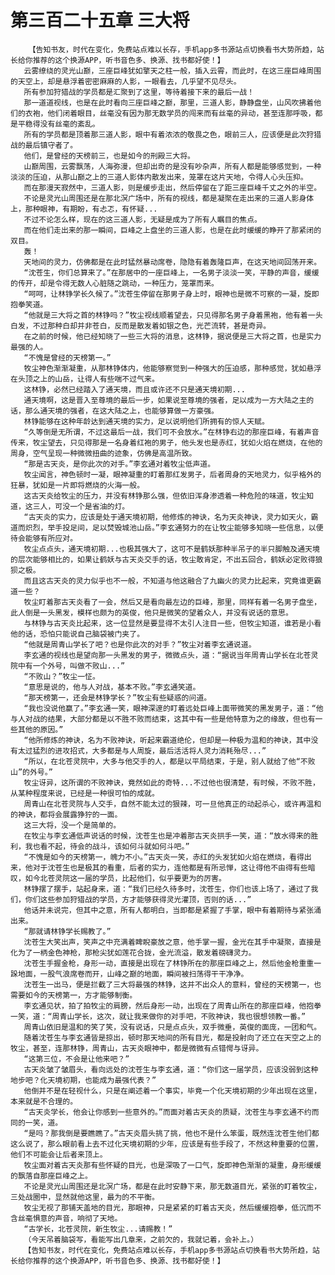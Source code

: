 # 第三百二十五章 三大将
        【告知书友，时代在变化，免费站点难以长存，手机app多书源站点切换看书大势所趋，站长给你推荐的这个换源APP，听书音色多、换源、找书都好使！】
       云雾缭绕的灵光山巅，三座巨峰犹如擎天之柱一般，插入云霄，而此时，在这三座巨峰周围的天空上，却是悬浮着密密麻麻的人影，一眼看去，几乎望不见尽头。
       所有参加狩猎战的学员都是汇聚到了这里，等待着接下来的最后一战！
       那一道道视线，也是在此时看向三座巨峰之巅，那里，三道人影，静静盘坐，山风吹拂着他们的衣袍，他们闭着眼目，丝毫没有因为那无数学员的闯来而有丝毫的异动，甚至连那呼吸，都是平稳得没有丝毫的紊乱。
       所有的学员都是顶着那三道人影，眼中有着浓浓的敬畏之色，眼前三人，应该便是此次狩猎战的最后镇守者了。
       他们，是曾经的天榜前三，也是如今的刑殿三大将。
       山巅周围，云雾飘荡，人海弥漫，但却出奇的是没有吵杂声，所有人都是能够感觉到，一种淡淡的压迫，从那山巅之上的三道人影体内散发出来，笼罩在这片天地，令得人心头压抑。
       而在那漫天寂然中，三道人影，则是缓步走出，然后停留在了距三座巨峰千丈之外的半空。
       不论是灵光山周围还是在那北溟广场中，所有的视线，都是凝聚在走出来的三道人影身体上，那种眼神，有期盼，有忐忑，有怀疑...
       不过不论怎么样，现在的这三道人影，无疑是成为了所有人瞩目的焦点。
       而在他们走出来的那一瞬间，巨峰之上盘坐的三道人影，也是在此时缓缓的睁开了那紧闭的双目。
       轰！
       天地间的灵力，仿佛都是在此时猛然暴动席卷，隐隐有着轰隆巨声，在这天地间回荡开来。
       “沈苍生，你们总算来了。”在那居中的一座巨峰上，一名男子淡淡一笑，平静的声音，缓缓的传开，却是令得无数人心脏随之跳动，一种压力，笼罩而来。
       “呵呵，让林铮学长久候了。”沈苍生停留在那男子身上时，眼神也是微不可察的一凝，旋即抱拳笑道。
       “他就是三大将之首的林铮吗？”牧尘视线顺着望去，只见得那名男子身着黑袍，他有着一头白发，不过那种白却并非苍白，反而是散发着如银之色，光芒流转，甚是奇异。
       在之前的时候，他已经知晓了一些三大将的消息，这林铮，据说便是三大将之首，也是实力最强的人。
       “不愧是曾经的天榜第一。”
       牧尘神色渐渐凝重，从那林铮体内，他能够察觉到一种强大的压迫感，那种感觉，犹如悬浮在头顶之上的山岳，让得人有些喘不过气来。
       这林铮，必然已经踏入了通天境，而且或许还不只是通天境初期...
       通天境啊，这是晋入至尊境的最后一步，如果说至尊境的强者，足以成为一方大陆之主的话，那么通天境的强者，在这大陆之上，也能够算做一方豪强。
       林铮能够在这种年龄达到通天境的实力，足以说明他们所拥有的惊人天赋。
       “久等倒是无所谓，不过这最后一战，我们可不会放水。”在林铮右边的那座巨峰，有着声音传来，牧尘望去，只见得那是一名身着红袍的男子，他头发也是赤红，犹如火焰在燃烧，在他的周身，空气呈现一种微微扭曲的迹象，仿佛是高温所致。
       “那是古天炎，是你此次的对手。”李玄通对着牧尘低声道。
       牧尘闻言，神色顿时一凝，眼神凝重的盯着那红发男子，后者周身的天地灵力，似乎格外的狂暴，犹如是一片即将燃烧的火海一般。
       这古天炎给牧尘的压力，并没有林铮那么强，但依旧浑身渗透着一种危险的味道，牧尘知道，这三人，可没一个是省油的灯。
       “古天炎的实力，应该是处于通天境初期，他修炼的神诀，名为天炎神诀，灵力如天火，霸道而炽烈，举手投足间，足以焚毁城池山岳。”李玄通努力的在让牧尘能够多知晓一些信息，以便待会能够有所应对。
       牧尘点点头，通天境初期...也极其强大了，这可不是鹤妖那种半吊子的半只脚触及通天境的层次能够相比的，如果让鹤妖与古天炎交手的话，牧尘敢肯定，不出五回合，鹤妖必定败得狼狈之极。
       而且这古天炎的灵力似乎也不一般，不知道与他这融合了九幽火的灵力比起来，究竟谁更霸道一些？
       牧尘盯着那古天炎看了一会，然后又是看向最左边的巨峰，那里，同样有着一名男子盘坐，此人倒是一头黑发，模样也颇为的英俊，他只是微笑的望着众人，并没有说话的意思。
       与林铮与古天炎比起来，这一位显然是要显得不太引人注目一些，但牧尘知道，谁若是小看他的话，恐怕只能说自己脑袋被门夹了。
       “他就是周青山学长了吧？也是你此次的对手？”牧尘对着李玄通说道。
       李玄通的视线也是望向那一头黑发的男子，微微点头，道：“据说当年周青山学长在北苍灵院中有一个外号，叫做不败山...”
       “不败山？”牧尘一怔。
       “意思是说的，他与人对战，基本不败。”李玄通笑道。
       “那天榜第一，还会是林铮学长？”牧尘有些疑惑的问道。
       “我也没说他赢了。”李玄通一笑，眼神深邃的盯着远处巨峰上面带微笑的黑发男子，道：“他与人对战的结果，大部分都是以不胜不败而结束，这其中有一些是他特意为之的缘故，但也有一些其他的原因。”
       “他所修炼的神诀，名为不败神诀，听起来霸道绝伦，但却是一种极为温和的神诀，其中没有太过猛烈的进攻招式，大多都是与人周旋，最后活活将人灵力消耗殆尽...”
       “所以，在北苍灵院中，大多与他交手的人，都是以平局结束，于是，别人就给了他“不败山”的外号。”
       牧尘讶异，这所谓的不败神诀，竟然如此的奇特...不过他也很清楚，有时候，不败不胜，从某种程度来说，已经是一种很可怕的成就。
       周青山在北苍灵院与人交手，自然不能太过的狠辣，可一旦他真正的动起杀心，或许再温和的神诀，都将会展露狰狞的一面。
       这三大将，没一个是简单的。
       在牧尘与李玄通低声说话的时候，沈苍生也是冲着那古天炎拱手一笑，道：“放水得来的胜利，我也看不起，待会的战斗，该如何斗就如何斗吧。”
       “不愧是如今的天榜第一，魄力不小。”古天炎一笑，赤红的头发犹如火焰在燃烧，看得出来，他对于沈苍生也是极其的看重，后者的实力，连他都是有所忌惮，这让得他不由得有些暗叹，如今北苍灵院这一届的学员，比起他们，似乎要更为的厉害。
       林铮摆了摆手，站起身来，道：“我们已经久待多时，沈苍生，你们也该上场了，通过了我们，你们这些参加狩猎战的学员，方才能够获得灵光灌顶，否则的话...”
       他话并未说完，但其中之意，所有人都明白，当即都是紧握了手掌，眼中有着期待与紧张涌出来。
       “那就请林铮学长赐教了。”
       沈苍生大笑出声，笑声之中充满着睥睨豪放之意，他手掌一握，金光在其手中凝聚，直接是化为了一柄金色神枪，那枪尖犹如莲花合拢，金光流溢，散发着磅礴灵力。
       沈苍生手握金枪，身形一动，直接是出现在了林铮所在的那座巨峰之上，然后他金枪重重一跺地面，一股气浪席卷而开，山峰之巅的地面，瞬间被扫荡得干干净净。
       沈苍生一出马，便是拦截了三大将最强的林铮，这并不出众人的意料，曾经的天榜第一，也需要如今的天榜第一，方才能够制衡。
       李玄通见状，拍了拍牧尘的肩膀，然后身形一动，出现在了周青山所在的那座巨峰，他抱拳一笑，道：“周青山学长，这次，就让我来做你的对手吧，不败神诀，我也很想领教一番。”
       周青山依旧是温和的笑了笑，没有说话，只是点点头，双手微垂，英俊的面庞，一团和气。
       随着沈苍生与李玄通皆是掠出，顿时那天地间的所有目光，都是投射向了还立在天空之上的牧尘，甚至，连那林铮，周青山，古天炎眼神中，都是微微有点错愕与讶异。
       “这第三位，不会是让他来吧？”
       古天炎皱了皱眉头，看向远处的沈苍生与李玄通，道：“你们这一届学员，应该没弱到这种地步吧？化天境初期，也能成为最强代表？”
       他倒并不是在轻视什么，只是在阐述着一个事实，毕竟一个化天境初期的少年出现在这里，本来就是不合理的。
       “古天炎学长，他会让你感到一些意外的。”而面对着古天炎的质疑，沈苍生与李玄通不约而同的一笑，道。
       “是吗？那我倒是要瞧瞧了。”古天炎眉头挑了挑，他也不是什么笨蛋，既然连沈苍生他们都这么说了，那么眼前看上去不过化天境初期的少年，应该是有些手段了，不然这种重要的位置，他们不可能会让后者来顶上。
       牧尘面对着古天炎那有些怀疑的目光，也是深吸了一口气，旋即神色渐渐的凝重，身形缓缓的飘落自那座巨峰之上。
       不论是灵光山周围还是北溟广场，都是在此时安静下来，那无数道目光，紧张的盯着牧尘，三处战圈中，显然就他这里，最为的不平衡。
       牧尘无视了那铺天盖地的目光，那眼神，只是紧紧的盯着古天炎，然后缓缓抱拳，低沉而不含丝毫惧意的声音，响彻了天地。
       “古学长，北苍灵院，新生牧尘...请赐教！”
       （今天吊着脑袋写，看能写出几章来，之前欠的，我就记着，会补上。）
       【告知书友，时代在变化，免费站点难以长存，手机app多书源站点切换看书大势所趋，站长给你推荐的这个换源APP，听书音色多、换源、找书都好使！】